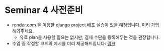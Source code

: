 # Seminar 4 사전준비

- [render.com](https://render.com) 을 이용한 django project 배포 실습이 있을 예정입니다. 미리 가입해와주세요.
  - 유료 plan을 사용할 필요는 없지만, 결제 수단을 등록해두는 것을 권장합니다.
- 수업 중 작성할 코드의 예시를 미리 제공해드립니다: [링크](https://github.com/narayo9/render-django)